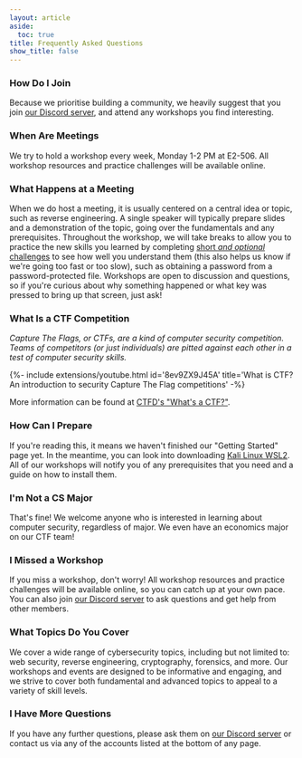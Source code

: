```yaml
---
layout: article
aside:
  toc: true
title: Frequently Asked Questions
show_title: false
---
```


### How Do I Join
Because we prioritise building a community, we heavily suggest that you join [our Discord server](https://discord.gg/NUVZCumQXB), and attend any workshops you find interesting.

### When Are Meetings
We try to hold a workshop every week, Monday 1-2 PM at E2-506. All workshop resources and practice challenges will be available online.

### What Happens at a Meeting
When we do host a meeting, it is usually centered on a central idea or topic, such as reverse engineering. A single speaker will typically prepare slides and a demonstration of the topic, going over the fundamentals and any prerequisites. Throughout the workshop, we will take breaks to allow you to practice the new skills you learned by completing [short *and optional* challenges](./faqs#what-is-a-ctf-competition) to see how well you understand them (this also helps us know if we're going too fast or too slow), such as obtaining a password from a password-protected file. Workshops are open to discussion and questions, so if you're curious about why something happened or what key was pressed to bring up that screen, just ask!

### What Is a CTF Competition
*Capture The Flags, or CTFs, are a kind of computer security competition. Teams of competitors (or just individuals) are pitted against each other in a test of computer security skills.*

<div>{%- include extensions/youtube.html id='8ev9ZX9J45A' title='What is CTF? An introduction to security Capture The Flag competitions' -%}</div>

More information can be found at [CTFD's "What's a CTF?"](https://ctfd.io/whats-a-ctf/).

### How Can I Prepare
If you're reading this, it means we haven't finished our "Getting Started" page yet. In the meantime, you can look into downloading [Kali Linux WSL2](https://www.kali.org/docs/wsl/win-kex/). All of our workshops will notify you of any prerequisites that you need and a guide on how to install them.

### I'm Not a CS Major
That's fine! We welcome anyone who is interested in learning about computer security, regardless of major. We even have an economics major on our CTF team!

### I Missed a Workshop
If you miss a workshop, don't worry! All workshop resources and practice challenges will be available online, so you can catch up at your own pace. You can also join [our Discord server](https://discord.gg/NUVZCumQXB) to ask questions and get help from other members.

### What Topics Do You Cover
We cover a wide range of cybersecurity topics, including but not limited to: web security, reverse engineering, cryptography, forensics, and more. Our workshops and events are designed to be informative and engaging, and we strive to cover both fundamental and advanced topics to appeal to a variety of skill levels.

### I Have More Questions
If you have any further questions, please ask them on [our Discord server](https://discord.gg/NUVZCumQXB) or contact us via any of the accounts listed at the bottom of any page.